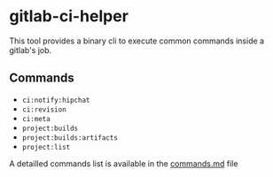 # gitlab-ci-helper

This tool provides a binary cli to execute common commands inside a gitlab's job.


## Commands   
   
- ``ci:notify:hipchat``
- ``ci:revision``
- ``ci:meta``
- ``project:builds``
- ``project:builds:artifacts``
- ``project:list``

A detailled commands list is available in the [commands.md](commands.md) file